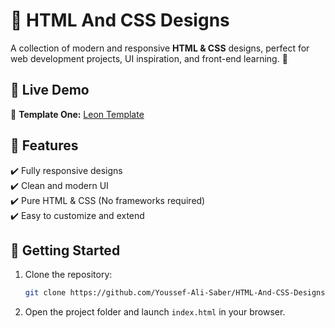 # 🎨 HTML And CSS Designs  

A collection of modern and responsive **HTML & CSS** designs, perfect for web development projects, UI inspiration, and front-end learning. 🚀  


## 📌 Live Demo  

🔗 **Template One:** [Leon Template](https://youssef-ali-saber.github.io/HTML-And-CSS-Designs/Leon%20Template%20One/)  

## 📁 Features  

✔️ Fully responsive designs  
✔️ Clean and modern UI  
✔️ Pure HTML & CSS (No frameworks required)  
✔️ Easy to customize and extend  


## 🚀 Getting Started  

1. Clone the repository:  
   ```sh
   git clone https://github.com/Youssef-Ali-Saber/HTML-And-CSS-Designs.git
   ```
2. Open the project folder and launch `index.html` in your browser.  

